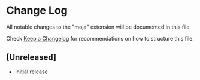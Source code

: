 # Change Log

All notable changes to the "moja" extension will be documented in this file.

Check [Keep a Changelog](http://keepachangelog.com/) for recommendations on how to structure this file.

## [Unreleased]

- Initial release
